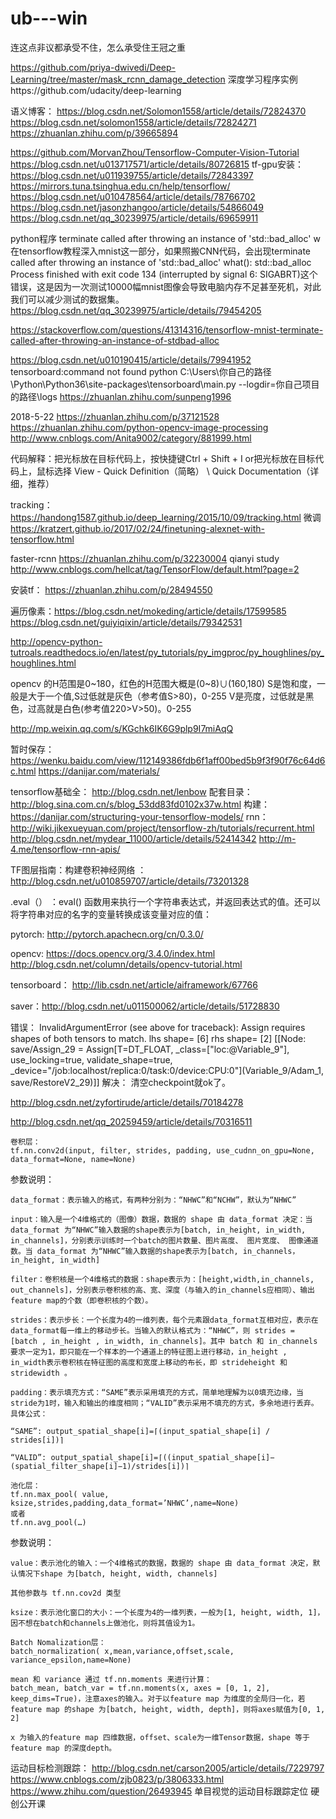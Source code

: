 # ub---win

连这点非议都承受不住，怎么承受住王冠之重

https://github.com/priya-dwivedi/Deep-Learning/tree/master/mask_rcnn_damage_detection
深度学习程序实例https://github.com/udacity/deep-learning

语义博客：
https://blog.csdn.net/Solomon1558/article/details/72824370
https://blog.csdn.net/solomon1558/article/details/72824271
https://zhuanlan.zhihu.com/p/39665894


https://github.com/MorvanZhou/Tensorflow-Computer-Vision-Tutorial
https://blog.csdn.net/u013717571/article/details/80726815
tf-gpu安装： https://blog.csdn.net/u011939755/article/details/72843397
            https://mirrors.tuna.tsinghua.edu.cn/help/tensorflow/
            https://blog.csdn.net/u010478564/article/details/78766702
	    https://blog.csdn.net/jasonzhangoo/article/details/54866049
	    https://blog.csdn.net/qq_30239975/article/details/69659911


python程序 terminate called after throwing an instance of 'std::bad_alloc' w
在tensorflow教程深入mnist这一部分，如果照搬CNN代码，会出现terminate called after throwing an instance of 'std::bad_alloc'   what():  std::bad_alloc  Process finished with exit code 134 (interrupted by signal 6: SIGABRT)这个错误，这是因为一次测试10000幅mnist图像会导致电脑内存不足甚至死机，对此我们可以减少测试的数据集。
https://blog.csdn.net/qq_30239975/article/details/79454205

https://stackoverflow.com/questions/41314316/tensorflow-mnist-terminate-called-after-throwing-an-instance-of-stdbad-alloc

https://blog.csdn.net/u010190415/article/details/79941952
tensorboard:command not found 
python  C:\Users\你自己的路径\Python\Python36\site-packages\tensorboard\main.py --logdir=你自己项目的路径\logs
https://zhuanlan.zhihu.com/sunpeng1996



2018-5-22  https://zhuanlan.zhihu.com/p/37121528   https://zhuanlan.zhihu.com/python-opencv-image-processing
           http://www.cnblogs.com/Anita9002/category/881999.html


代码解释：把光标放在目标代码上，按快捷键Ctrl + Shift + I  or把光标放在目标代码上，鼠标选择 View - Quick Definition（简略） \ Quick Documentation（详细，推荐）


tracking： https://handong1587.github.io/deep_learning/2015/10/09/tracking.html
微调 https://kratzert.github.io/2017/02/24/finetuning-alexnet-with-tensorflow.html

faster-rcnn https://zhuanlan.zhihu.com/p/32230004
qianyi study http://www.cnblogs.com/hellcat/tag/TensorFlow/default.html?page=2

安装tf： https://zhuanlan.zhihu.com/p/28494550

遍历像素：https://blog.csdn.net/mokeding/article/details/17599585
        https://blog.csdn.net/guiyiqixin/article/details/79342531

http://opencv-python-tutroals.readthedocs.io/en/latest/py_tutorials/py_imgproc/py_houghlines/py_houghlines.html


opencv 的H范围是0~180，红色的H范围大概是(0~8)∪(160,180) 
S是饱和度，一般是大于一个值,S过低就是灰色（参考值S>80)，0-255
V是亮度，过低就是黑色，过高就是白色(参考值220>V>50)。0-255




http://mp.weixin.qq.com/s/KGchk6IK6G9plp9I7miAqQ

暂时保存： https://wenku.baidu.com/view/112149386fdb6f1aff00bed5b9f3f90f76c64d6c.html
	https://danijar.com/materials/


tensorflow基础全： http://blog.csdn.net/lenbow
        配套目录： http://blog.sina.com.cn/s/blog_53dd83fd0102x37w.html
	构建： https://danijar.com/structuring-your-tensorflow-models/
rnn： http://wiki.jikexueyuan.com/project/tensorflow-zh/tutorials/recurrent.html
     http://blog.csdn.net/mydear_11000/article/details/52414342
     http://m-4.me/tensorflow-rnn-apis/
 
 TF图层指南：构建卷积神经网络 ： http://blog.csdn.net/u010859707/article/details/73201328

.eval（） ：eval() 函数用来执行一个字符串表达式，并返回表达式的值。还可以将字符串对应的名字的变量转换成该变量对应的值：

pytorch: http://pytorch.apachecn.org/cn/0.3.0/

opencv: https://docs.opencv.org/3.4.0/index.html    http://blog.csdn.net/column/details/opencv-tutorial.html

tensorboard： http://lib.csdn.net/article/aiframework/67766

saver：http://blog.csdn.net/u011500062/article/details/51728830

错误：
InvalidArgumentError (see above for traceback): Assign requires shapes of both tensors to match. lhs shape= [6] rhs shape= [2]
	 [[Node: save/Assign_29 = Assign[T=DT_FLOAT, _class=["loc:@Variable_9"], use_locking=true, validate_shape=true, _device="/job:localhost/replica:0/task:0/device:CPU:0"](Variable_9/Adam_1, save/RestoreV2_29)]]
解决： 清空checkpoint就ok了。


http://blog.csdn.net/zyfortirude/article/details/70184278

http://blog.csdn.net/qq_20259459/article/details/70316511



    卷积层：
    tf.nn.conv2d(input, filter, strides, padding, use_cudnn_on_gpu=None, data_format=None, name=None)

参数说明：

    data_format：表示输入的格式，有两种分别为：“NHWC”和“NCHW”，默认为“NHWC”

    input：输入是一个4维格式的（图像）数据，数据的 shape 由 data_format 决定：当 data_format 为“NHWC”输入数据的shape表示为[batch, in_height, in_width, in_channels]，分别表示训练时一个batch的图片数量、图片高度、 图片宽度、 图像通道数。当 data_format 为“NHWC”输入数据的shape表示为[batch, in_channels， in_height, in_width]

    filter：卷积核是一个4维格式的数据：shape表示为：[height,width,in_channels, out_channels]，分别表示卷积核的高、宽、深度（与输入的in_channels应相同）、输出 feature map的个数（即卷积核的个数）。

    strides：表示步长：一个长度为4的一维列表，每个元素跟data_format互相对应，表示在data_format每一维上的移动步长。当输入的默认格式为：“NHWC”，则 strides = [batch , in_height , in_width, in_channels]。其中 batch 和 in_channels 要求一定为1，即只能在一个样本的一个通道上的特征图上进行移动，in_height , in_width表示卷积核在特征图的高度和宽度上移动的布长，即 strideheight 和 stridewidth 。

    padding：表示填充方式：“SAME”表示采用填充的方式，简单地理解为以0填充边缘，当stride为1时，输入和输出的维度相同；“VALID”表示采用不填充的方式，多余地进行丢弃。具体公式：

    “SAME”: output_spatial_shape[i]=⌈(input_spatial_shape[i] / strides[i])⌉

    “VALID”: output_spatial_shape[i]=⌈((input_spatial_shape[i]−(spatial_filter_shape[i]−1)/strides[i])⌉

    池化层：
    tf.nn.max_pool( value, ksize,strides,padding,data_format=’NHWC’,name=None)
    或者
    tf.nn.avg_pool(…)

参数说明：

    value：表示池化的输入：一个4维格式的数据，数据的 shape 由 data_format 决定，默认情况下shape 为[batch, height, width, channels]

    其他参数与 tf.nn.cov2d 类型

    ksize：表示池化窗口的大小：一个长度为4的一维列表，一般为[1, height, width, 1]，因不想在batch和channels上做池化，则将其值设为1。

    Batch Nomalization层：
    batch_normalization( x,mean,variance,offset,scale, variance_epsilon,name=None)

    mean 和 variance 通过 tf.nn.moments 来进行计算：
    batch_mean, batch_var = tf.nn.moments(x, axes = [0, 1, 2], keep_dims=True)，注意axes的输入。对于以feature map 为维度的全局归一化，若feature map 的shape 为[batch, height, width, depth]，则将axes赋值为[0, 1, 2]

    x 为输入的feature map 四维数据，offset、scale为一维Tensor数据，shape 等于 feature map 的深度depth。
    
    
运动目标检测跟踪： http://blog.csdn.net/carson2005/article/details/7229797
               https://www.cnblogs.com/zjb0823/p/3806333.html
	       https://www.zhihu.com/question/26493945
 单目视觉的运动目标跟踪定位 硬创公开课
